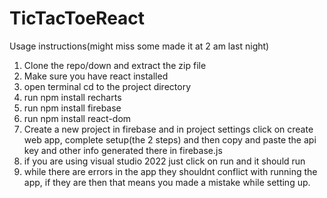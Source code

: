 # TicTacToeReact

Usage instructions(might miss some made it at 2 am last night)
1) Clone the repo/down and extract the zip file
2) Make sure you have react installed
3) open terminal cd to the project directory
4) run npm install recharts
5) run npm install firebase
6) run npm install react-dom
7) Create a new project in firebase and in project settings click on create web app, complete setup(the 2 steps) and then copy and paste the api key and other info generated there in firebase.js
8) if you are using visual studio 2022 just click on run and it should run
9) while there are errors in the app they shouldnt conflict with running the app, if they are then that means you made a mistake while setting up.
